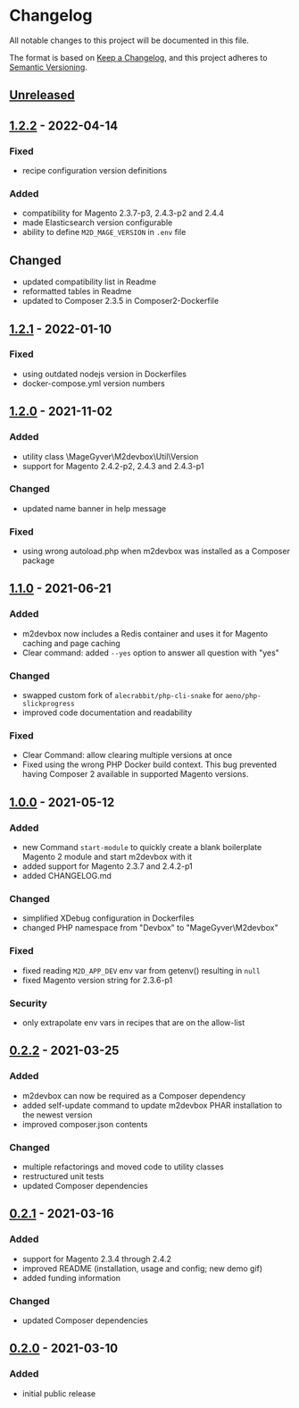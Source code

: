 # Changelog
All notable changes to this project will be documented in this file.

The format is based on [Keep a Changelog](https://keepachangelog.com/en/1.0.0/),
and this project adheres to [Semantic Versioning](https://semver.org/spec/v2.0.0.html).

## [Unreleased]

## [1.2.2] - 2022-04-14
### Fixed
- recipe configuration version definitions

### Added
- compatibility for Magento 2.3.7-p3, 2.4.3-p2 and 2.4.4
- made Elasticsearch version configurable
- ability to define `M2D_MAGE_VERSION` in `.env` file

## Changed
- updated compatibility list in Readme
- reformatted tables in Readme
- updated to Composer 2.3.5 in Composer2-Dockerfile

## [1.2.1] - 2022-01-10
### Fixed
- using outdated nodejs version in Dockerfiles
- docker-compose.yml version numbers

## [1.2.0] - 2021-11-02
### Added
- utility class \MageGyver\M2devbox\Util\Version
- support for Magento 2.4.2-p2, 2.4.3 and 2.4.3-p1

### Changed
- updated name banner in help message

### Fixed
- using wrong autoload.php when m2devbox was installed as a Composer package

## [1.1.0] - 2021-06-21
### Added
- m2devbox now includes a Redis container and uses it for Magento caching and page caching
- Clear command: added `--yes` option to answer all question with "yes" 

### Changed
- swapped custom fork of `alecrabbit/php-cli-snake` for `aeno/php-slickprogress`
- improved code documentation and readability

### Fixed
- Clear Command: allow clearing multiple versions at once
- Fixed using the wrong PHP Docker build context. This bug prevented having Composer 2 available in supported Magento versions.

## [1.0.0] - 2021-05-12
### Added
- new Command `start-module` to quickly create a blank boilerplate Magento 2 module and start m2devbox with it
- added support for Magento 2.3.7 and 2.4.2-p1
- added CHANGELOG.md

### Changed
- simplified XDebug configuration in Dockerfiles
- changed PHP namespace from "Devbox\" to "MageGyver\M2devbox"

### Fixed
- fixed reading `M2D_APP_DEV` env var from getenv() resulting in `null`
- fixed Magento version string for 2.3.6-p1

### Security
- only extrapolate env vars in recipes that are on the allow-list

## [0.2.2] - 2021-03-25
### Added
- m2devbox can now be required as a Composer dependency
- added self-update command to update m2devbox PHAR installation to the newest version  
- improved composer.json contents

### Changed
- multiple refactorings and moved code to utility classes
- restructured unit tests
- updated Composer dependencies

## [0.2.1] - 2021-03-16
### Added
- support for Magento 2.3.4 through 2.4.2
- improved README (installation, usage and config; new demo gif)
- added funding information

### Changed
- updated Composer dependencies

## [0.2.0] - 2021-03-10
### Added
- initial public release

[Unreleased]: https://github.com/MageGyver/m2devbox/compare/1.2.2...HEAD
[1.2.2]: https://github.com/MageGyver/m2devbox/compare/1.2.1...1.2.2
[1.2.1]: https://github.com/MageGyver/m2devbox/compare/1.2.0...1.2.1
[1.2.0]: https://github.com/MageGyver/m2devbox/compare/1.1.0...1.2.0
[1.1.0]: https://github.com/MageGyver/m2devbox/compare/1.0.0...1.1.0
[1.0.0]: https://github.com/MageGyver/m2devbox/compare/0.2.2...1.0.0
[0.2.2]: https://github.com/MageGyver/m2devbox/compare/0.2.1...0.2.2
[0.2.1]: https://github.com/MageGyver/m2devbox/compare/0.2...0.2.1
[0.2.0]: https://github.com/MageGyver/m2devbox/releases/tag/0.2
